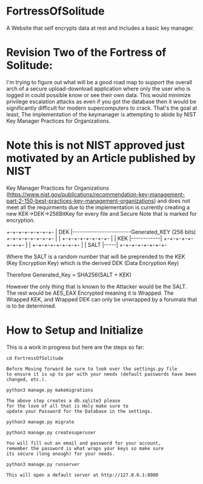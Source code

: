 # FortressOfSolitude
A Website that self encrypts data at rest and includes a basic key manager.

# Revision Two of the Fortress of Solitude:
I'm trying to figure out what will be a good road map to support the overall arch of a secure upload-download application where only the user who is logged in could possible know or see their own data. This would minimize privilege escalation attacks as even if you got the database then it would be significantly difficult for modern supercomputers to crack. That's the goal at least, The implementation of the keymanager is attempting to abide by NIST Key Manager Practices for Organizations. 

# Note this is not NIST approved just motivated by an Article published by NIST
Key Manager Practices for Organizations (https://www.nist.gov/publications/recommendation-key-management-part-2-150-best-practices-key-management-organizations)
and does not meet all the requirments due to the implementation is currently creating a new KEK->DEK->256BitKey for every file and Secure Note that is marked for encryption.


+-+-+-+-+-+-+-+-
| DEK            |------------------------Generated_KEY (256 bits)
+-+-+-+-+-+-+-+- |
|
+-+-+-+-+-+-+-+- |
| KEK            |------------|
+-+-+-+-+-+-+-+- |
|
+-+-+-+-+-+-+-+- |
| SALT           |-----|
+-+-+-+-+-+-+-+-

Where the SALT is a random number that will be preprended to the KEK (Key Encryption Key) which is the derived DEK (Data Encryption Key)

Therefore Generated_Key = SHA256(SALT + KEK)

However the only thing that is known to the Attacker would be the SALT. The rest would be AES_EAX Encrypted meaning it is Wrapped. The Wrapped KEK, and Wrapped DEK can only be unwrapped by a forumala that is to be determined.


# How to Setup and Initialize
This is a work in progress but here are the steps so far:

` cd FortressOfSolitude `

    Before Moving forward be sure to look over the settings.py file
    to ensure it is up to par with your needs (default passwords have been changed, etc.).

` python3 manage.py makemigrations `

    The above step creates a db.sqlite3 please 
    for the love of all that is Holy make sure to 
    update your Password for the Database in the settings.

` python3 manage.py migrate `
    

` python3 manage.py createsuperuser `

    You will fill out an email and password for your account, 
    remember the password is what wraps your keys so make sure 
    its secure (long enough) for your needs.
    
` python3 manage.py runserver `

    This will open a default server at http://127.0.0.1:8000
